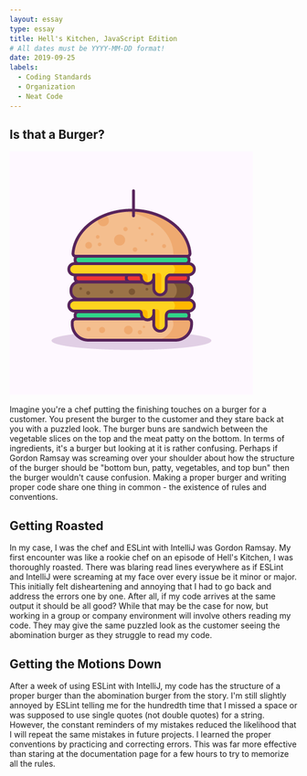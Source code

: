 ```yaml
---
layout: essay
type: essay
title: Hell's Kitchen, JavaScript Edition
# All dates must be YYYY-MM-DD format!
date: 2019-09-25
labels:
  - Coding Standards
  - Organization
  - Neat Code
---
```


## Is that a Burger?

<img class="ui small right floated image" src="../images/burger.png">

Imagine you're a chef putting the finishing touches on a burger for a customer. You present the burger to the customer and they stare back at you with a puzzled look. The burger buns are sandwich between the vegetable slices on the top and the meat patty on the bottom. In terms of ingredients, it's a burger but looking at it is rather confusing. Perhaps if Gordon Ramsay was screaming over your shoulder about how the structure of the burger should be "bottom bun, patty, vegetables, and top bun" then the burger wouldn't cause confusion. Making a proper burger and writing proper code share one thing in common - the existence of rules and conventions.

## Getting Roasted

In my case, I was the chef and ESLint with IntelliJ was Gordon Ramsay. My first encounter was like a rookie chef on an episode of Hell's Kitchen, I was thoroughly roasted. There was blaring read lines everywhere as if ESLint and IntelliJ were screaming at my face over every issue be it minor or major. This initially felt disheartening and annoying that I had to go back and address the errors one by one. After all, if my code arrives at the same output it should be all good? While that may be the case for now, but working in a group or company environment will involve others reading my code. They may give the same puzzled look as the customer seeing the abomination burger as they struggle to read my code.

## Getting the Motions Down

After a week of using ESLint with IntelliJ, my code has the structure of a proper burger than the abomination burger from the story. I'm still slightly annoyed by ESLint telling me for the hundredth time that I missed a space or was supposed to use single quotes (not double quotes) for a string. However, the constant reminders of my mistakes reduced the likelihood that I will repeat the same mistakes in future projects. I learned the proper conventions by practicing and correcting errors. This was far more effective than staring at the documentation page for a few hours to try to memorize all the rules.
